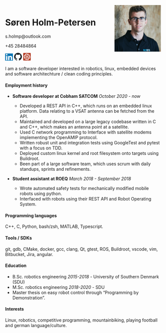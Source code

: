 
 <img src="resources/myself.png" width=150 align="right">

# Søren Holm-Petersen
<p>s.holmp@outlook.com</p>
<p>+45 28484864</p>
</table>

 <a href="https://linkedin.com"><img src="resources/linked_in.jpg" width="25"/></a> <a href="https://github.com/sholmp"><img src="resources/github.png" width="25"/></a> <a href="https://www.codewars.com/users/sholmp1234"><img src="resources/codewars.svg" width="25"/></a>

I am a software developer interested in robotics, linux, embedded devices and software architechture / clean coding principles.

#### Employment history
 * **Software developer at Cobham SATCOM** *October 2020 - now*
    - Developed a REST API in C++, which runs on an embedded linux platform. Data relating to a VSAT antenna can be fetched from the API.
    - Maintained and developed on a large legacy codebase written in C and C++, which makes an antenna point at a satellite.
    - Used C network programming to Interface with satellite modems implementing the OpenAMIP protocol.
    - Written robust unit and integration tests using GoogleTest and pytest with a focus on TDD.
    - Deployed custom linux kernel and root filesystem onto targets using Buildroot.
    - Been part of a large software team, which uses scrum with daily standups, sprints and refinements.

* **Student assistant at ROEQ** *March 2018 - September 2018*
    - Wrote automated safety tests for mechanically modified mobile robots using python.
    - Interfaced with robots using their REST API and Robot Operating System.

#### Programming languages
C++, C, Python, bash/zsh, MATLAB, Typescript.

#### Tools / SDKs
git, gdb, CMake, docker, gcc, clang, Qt, gtest, ROS, Buildroot, vscode, vim, Bitbucket, Jira, angular.

#### Education
* B.Sc. robotics engineering *2015-2018* - University of Southern Denmark (SDU)
* M.Sc. robotics engineering *2018-2020* - SDU
* Master thesis on easy robot control through “Programming by Demonstration”.

#### Interests
Linux, robotics, competitive programming, mountainbiking, playing football and german language/culture.